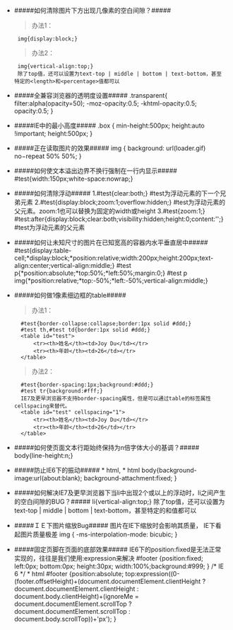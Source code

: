 *  #####如何清除图片下方出现几像素的空白间隙？#####
	>办法1：  
		
		img{display:block;}
	>办法2：
	
		img{vertical-align:top;}
		除了top值，还可以设置为text-top | middle | bottom | text-bottom，甚至特定的<length>和<percentage>值都可以
*  #####全兼容浏览器的透明度设置#####
		.transparent{
		    filter:alpha(opacity=50);
		    -moz-opacity:0.5;
		    -khtml-opacity:0.5;
		    opacity:0.5;
		}
*  #####IE中的最小高度#####
		.box {
		    min-height:500px;
		    height:auto !important;
		    height:500px;
		}
*  #####正在读取图片的效果#####
		img {
		    background: url(loader.gif) no−repeat 50% 50%;
		}
*  #####如何使文本溢出边界不换行强制在一行内显示#####
		#test{width:150px;white-space:nowrap;}
*  #####如何清除浮动#####
		1.#test{clear:both;}
		  #test为浮动元素的下一个兄弟元素
		2.#test{display:block;zoom:1;overflow:hidden;}
		  #test为浮动元素的父元素。zoom:1也可以替换为固定的width或height
		3.#test{zoom:1;}
		  #test:after{display:block;clear:both;visibility:hidden;height:0;content:'';}
		  #test为浮动元素的父元素
*  #####如何让未知尺寸的图片在已知宽高的容器内水平垂直居中#####
		#test{display:table-cell;*display:block;*position:relative;width:200px;height:200px;text-align:center;vertical-align:middle;}
		#test p{*position:absolute;*top:50%;*left:50%;margin:0;}
		#test p img{*position:relative;*top:-50%;*left:-50%;vertical-align:middle;}

* #####如何做1像素细边框的table#####
	>办法1：  
	
		#test{border-collapse:collapse;border:1px solid #ddd;}     
	  	#test th,#test td{border:1px solid #ddd;}
		<table id="test">
			<tr><th>姓名</th><td>Joy Du</td></tr>
			<tr><th>年龄</th><td>26</td></tr>
		</table>
	>办法2：  
	
		#test{border-spacing:1px;background:#ddd;}
		#test tr{background:#fff;}
		IE7及更早浏览器不支持border-spacing属性，但是可以通过table的标签属性cellspacing来替代。
		<table id="test" cellspacing="1">
			<tr><th>姓名</th><td>Joy Du</td></tr>
			<tr><th>年龄</th><td>26</td></tr>
		</table>
*  #####如何使页面文本行距始终保持为n倍字体大小的基调？#####
		body{line-height:n;}
*  #####防止IE6下的振动#####
		* html,
		* html body{background-image:url(about:blank); background-attachment:fixed; }
*  #####如何解决IE7及更早浏览器下当li中出现2个或以上的浮动时，li之间产生的空白间隙的BUG？#####
		li{vertical-align:top;}
		除了top值，还可以设置为text-top | middle | bottom | text-bottom，甚至特定的<length>和<percentage>值都可以
*  #####ＩＥ下图片缩放Bug#####
		图片在IE下缩放时会影响其质量， IE下看起图片质量极差
		img { -ms-interpolation-mode: bicubic; }
*  #####固定页脚在页面的底部效果#####
		IE6下的position:fixed是无法正常实现的，往往是我们使用:expression来解决
		#footer {position:fixed; left:0px; bottom:0px; height:30px; width:100%;background:#999; } 
		/* IE 6 */
		* html #footer {position:absolute; top:expression((0-(footer.offsetHeight)+(document.documentElement.clientHeight ? document.documentElement.clientHeight : document.body.clientHeight)+(ignoreMe = document.documentElement.scrollTop ? document.documentElement.scrollTop : document.body.scrollTop))+'px'); }
